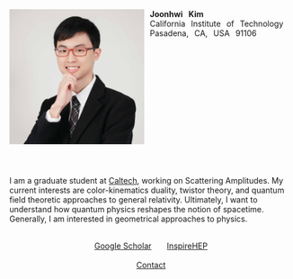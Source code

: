 <div class="container">
  <div class="row">
    <div style="float:left">
      <img src="/images/amiti22-8a-square-qual3.jpg" style="max-width:240px; min-width:200px; margin:0px 10px 10px 0px">
      <hr style="visibility:hidden">
    </div>
    <div style="col-5">
      <b>Joonhwi⠀Kim</b>
      <br>
      California⠀Institute⠀of⠀Technology
      <br>
      Pasadena,⠀CA,⠀USA⠀91106
    </div>
  </div>
  <br clear="all">
  <p>
    <!-- I am a graduate student at Caltech, working on Scattering Amplitudes. In a sense, I am a “relativist” learning how to rethink the very notion of spacetime and gravity from amplitudes in quantum field theory. Specifically, my current interests are color-kinematics duality and twistor theory. More generally, I am interested in geometrical approaches to physics. -->
    I am a graduate student at <a href="https://pma.caltech.edu/people/joonhwi-kim">Caltech</a>,
    working on Scattering Amplitudes.
    <!-- I am currently interested in -->
    My current interests are
    color-kinematics duality,
    twistor theory,
    and quantum field theoretic approaches to general relativity.
    Ultimately, I want to understand how quantum physics reshapes the notion of spacetime.
    Generally, I am interested in geometrical approaches to physics.
  </p>
</div>

<div class="container">
  <p style="text-align:center">
    <br>
    <a href="https://scholar.google.com/citations?user=A15RZN4AAAAJ">Google Scholar</a>
    &nbsp;&nbsp;&nbsp;&nbsp;&nbsp;
    <a href="https://inspirehep.net/authors/1926101">InspireHEP</a>
    <br>
    &nbsp;
    <br>
    <a href="/contact/index.html">Contact </a>
  </p>
</div>

